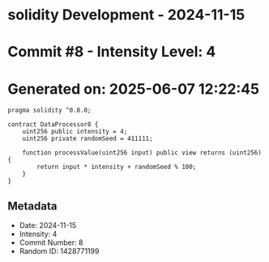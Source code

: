 ﻿# solidity Development - 2024-11-15
# Commit #8 - Intensity Level: 4
# Generated on: 2025-06-07 12:22:45
```solidity
pragma solidity ^0.8.0;

contract DataProcessor8 {
    uint256 public intensity = 4;
    uint256 private randomSeed = 411111;

    function processValue(uint256 input) public view returns (uint256) {
        return input * intensity + randomSeed % 100;
    }
}
```
## Metadata
- Date: 2024-11-15
- Intensity: 4
- Commit Number: 8
- Random ID: 1428771199
